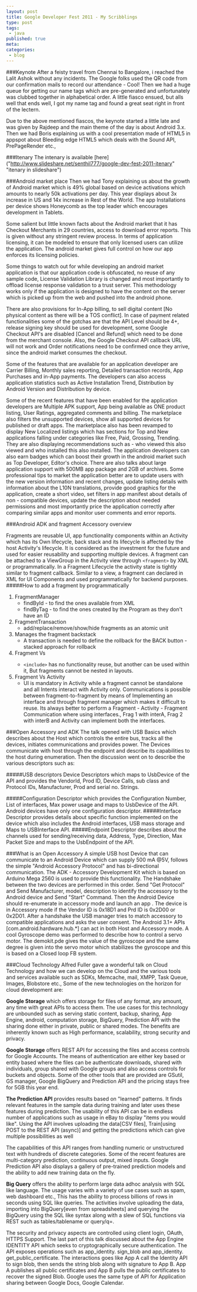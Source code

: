 ```yaml
---
layout: post
title: Google Developer Fest 2011 - My Scribblings
type: post
tags:
 - java
published: true
meta:
categories:
 - blog
---
```


###Keynote
After a feisty travel from Chennai to Bangalore, i reached the Lalit Ashok without  any incidents. The Google folks used the QR code from our confirmation mails to record  our attendance - Cool! Then we had a huge queue for getting our name tags which are  pre-generated and unfortunately was clubbed together in alphabetical order. A little  fiasco ensued, but alls well that ends well, I got my name tag and found a great seat  right in front of the lectern.

Due to the above mentioned fiascos, the keynote started a little late and was given  by Rajdeep and the main theme of the day is about Android 3.x. Then we had Boris  explaining us with a cool presentation made of HTML5 in appspot about Bleeding edge  HTML5  which deals with the Sound API, PrePageRender etc.,


###Itenary
The intenary is available [here] ("http://www.slideshare.net/senthil777/google-dev-fest-2011-itenary" "itenary in slideshare")

###Android market place
Then we had Tony explaining us about the growth of Android market which is 49%  global based on device activations which amounts to nearly 50k activations per day.  This year displays about 3x increase in US and 14x increase in Rest of the World. The app  Installations per device shows Honeycomb as the top leader which encourages development  in Tablets.


Some salient but little known facts about the Android market that it has Checkout  Merchants in 29 countries, access to download error reports. This is given without any  stringent review process. In terms of application licensing, it can be modeled to  ensure that only licensed users can utilize the application. The android market gives  full control on how our app enforces its licensing policies.

 
Some things to watch out for while developing an android market application is that  our application  code is obfuscated, no reuse of any sample code, License  Validation Library is changed and most importantly to offload license response  validation to a trust server. This methodology works only if the application is  designed to have the content on the server which is picked up from the web and pushed  into the android phone.

 
There are also provisions for In-App billing, to sell digital content [No  physical content as there will be a TOS conflict]. In case of payment related  functionalities some of the gotchas are that the API Level should be 4+, release  signing key should be used for development, some Google Checkout API's are disabled  [Cancel and Refund] which need to be done from the merchant console. Also, the Google  Checkout API callback URL will not work and    Order notifications need  to be confirmed once they arrive, since the android market consumes the checkout.

 
Some of the features that are available for an application developer are Carrier  Billing, Monthly sales reporting, Detailed transaction records, App Purchases and  in-App payments. The developers can also access application statistics such as Active  Installation Trend, Distribution by Android Version and   Distribution by  device.

 
Some of the recent features that have been enabled for the application developers  are Multiple APK support, App being available as ONE product listing,  User  Ratings, aggregated comments and billing. The marketplace also filters the unsupported  devices, show all supported devices for published or draft apps. The marketplace also  has been revamped to display New Localized listings which has sections for Top and New  applications falling under categories like Free, Paid, Grossing, Trending. They are  also displaying recommendations such as - who viewed this also viewed and who installed  this also installed. The application developers can also earn badges which can boost  their growth in the android market such as Top Developer, Editor's choice.  There  are also talks about large application support with 500MB app package and 2GB of  archives. Some professional tips to market the application better are to update users  with the new version information and recent changes,  update listing details with  information about the L10N translations, provide good graphics for the application,  create a short video, set filters in app manifest about details of non - compatible  devices, update the description about needed permissions and most importantly price the  application correctly after comparing similar apps and monitor user comments and error  reports.

 
###Android ADK and fragment Accessory overview
 
Fragments are reusable UI, app functionality components within an Activity which has  its Own lifecycle, back stack and its lifecycle is affected by the host Activity's  lifecycle. It is considered as the investment for the future and used for easier  reusability and supporting multiple devices. A fragment can be attached to a ViewGroup in the Activity view through `<fragment>` by XML or programmatically. In a   Fragment Lifecycle the activity state is tightly similar to fragment callback. Similar to a view, a fragment can declared in XML for UI Components and used programmatically for backend purposes.
#####How to add a fragment by programmatically 
1. FragmentManager
	* findById - to find the ones available from XML
	* findByTag - to find the ones created by the Program as they don't have  an ID
2. FragmentTransaction
	* add/replace/remove/show/hide fragments as an atomic unit
3. Manages the fragment backstack
	* A transaction is needed to define the rollback for the BACK button - stacked approach  for rollback 
4. Fragment Vs <include/>
	* `<include>` has no functionality reuse, but another <include/> can be used within it, But fragments cannot be nested in layouts.
5. Fragment Vs Activity
	* UI is mandatory in Activity while a fragment cannot be standalone and all Intents  interact with Activity only. Communications is possible between fragment-to-fragment by  means of Implementing an interface and through fragment manager which makes it  difficult to reuse. Its always better to perform a Fragment - Activity - Fragment  Communication where using interfaces.,  Frag 1 with interA, Frag 2 with interB and  Activity can implement both the interfaces.

###Open Accessory and ADK
The talk opened with USB Basics which describes about the Host which controls the  entire bus, tracks all the devices, initiates communications and provides power. The  Devices communicate with host through the endpoint and describe its capabilities to the  host during enumeration. Then the discussion went on to describe the various  descriptors such as:

 
#####USB descriptors
Device Descriptors which maps to UsbDevice of the API and provides the VendorId,  Prod ID, Device Calls, sub class and Protocol IDs, Manufacturer, Prod and serial no.  Strings.

 
#####Configuration Descriptor 
which provides the Configuration Number, List of  interfaces, Max power usage and maps to UsbDevice of the API. Android devices have only  one configuration descriptor.
#####Interface Descriptor 
provides details about specific function implemented on the device  which also includes the Android interfaces, USB mass storage and Maps to USBInterface  API.
#####Endpoint Descriptor 
describes about the channels used for sending/receiving data,  Address, Type, Direction, Max Packet Size and maps to the UsbEndpoint of the API.

 
###What is an Open Accessory
A simple USB host Device that can communicate to an Android Device which can supply  500 mA @5V, follows the simple "Android Accessory Protocol" and has bi-directional  communication. The ADK - Accessory Development Kit which is based on Arduino Mega 2560  is used to provide this functionality. The Handshake between the two devices are  performed in this order. Send "Get Protocol" and Send Manufacturer, model, description  to identify the accessory to the Android device and Send "Start" Command. Then the  Android Device should re-enumerate in accessory mode and launch an app . The device is  in Accessory mode if the Vendor ID is 0x18D1 and Prd ID is 0x2D00 or 0x2D01. After a  handshake the USB manager tries to match accessory to compatible applications and asks  the user consent. The  Android 3.1+ APIs [com.android.hardware.hub.*] can  act in both Host and Accessory mode. A cool Gyroscope demo was performed to describe  how to control a servo motor. The demokit.pde gives the value of the gyroscope and the  same degree is given into the servo motor which stabilizes the gyroscope and this is  based on a Closed loop FB system.

###Cloud Technology
Alfred Fuller gave a wonderful talk on Cloud Technology and how we can develop on  the Cloud and the various tools and services available such as SDKs, Memcache, mail,  XMPP, Task Queue, Images, Blobstore etc., Some of the new technologies on the horizon  for cloud development are:

 
**Google Storage** which offers storage for files of any format, any amount, any time  with great APIs to access them. The use cases for this technology are unbounded such as  serving static content, backup, sharing,  App Engine, android, computation  storage, BigQuery, Prediction API with the sharing done either in private, public or  shared modes. The benefits are inherently known such as High performance,   scalability, strong security and privacy.

 
**Google Storage** offers REST API for accessing the files and access controls for  Google Accounts. The means of authentication are either key based or entity based where  the files can be authenticate downloads, shared with individuals, group shared with  Google groups and also access controls for buckets and objects. Some of the other tools  that are provided are GSutil, GS manager, Google BigQuery and Prediction API and the  pricing stays free for 5GB this year end.

 
**The Prediction API** provides results based on "learned" patterns. It finds relevant  features in the sample data during training and later uses these features during  prediction. The usability of this API can be in endless number of applications such as  usage in eBay to display "items you would like". Using the API involves uploading the  data[CSV files], Train[using POST to the REST API (async)] and  getting the predictions which can give multiple possibilities as well

 
The capabilities of this API ranges from handling numeric or unstructured text with  hundreds of discrete categories. Some of the recent features are multi-category  prediction, continuous output, mixed inputs. Google Prediction API also displays a  gallery of pre-trained prediction models and the ability to add new training data on  the fly.

 
**Big Query** offers the ability to perform large data adhoc analysis with SQL like  language. The usage varies with a variety of use cases such as spam, web dashboard  etc., This has the ability to process  billions of rows in seconds using SQL like  queries. The activities involve uploading the  data, importing into  BigQuery[even from spreadsheets] and querying the BigQuery using the SQL like  syntax along with a slew of SQL functions via REST such as tables/tablename or  query/q=.

 
The security and privacy aspects are controlled using client login, OAuth, HTTPS  Support. The last part of this talk discussed about the App Engine IDENTITY API which  seeks to cryptographically secure authentication. The API exposes operations such as  app_identity. sign_blob and app_identity.  get_public_certificate.  The interactions goes like App A call the Identity  API to sign blob, then sends the string blob along with signature to App B. App A  publishes all public certificates and App B pulls the public certificates to recover  the signed Blob. Google uses the same type of API for Application sharing between  Google Docs, Google Calendar.